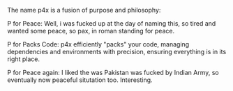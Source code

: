 The name p4x is a fusion of purpose and philosophy:

P for Peace: Well, i was fucked up at the day of naming this, so tired and wanted some peace, so pax, in roman standing for peace.

P for Packs Code: p4x efficiently "packs" your code, managing dependencies and environments with precision, ensuring everything is in its right place.

P for Peace again: I liked the was Pakistan was fucked by Indian Army, so eventually now peaceful situtation too. Interesting.

